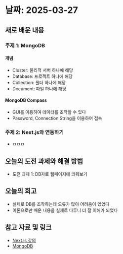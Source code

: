 # 날짜: 2025-03-27

## 새로 배운 내용
### 주제 1: MongoDB
#### 개념
- Cluster: 물리적 서버 하나에 해당
- Database: 프로젝트 하나에 해당
- Collection: 폴더 하나에 해당
- Document: 파일 하나에 해당

#### MongoDB Compass
- GUI를 이용하여 데이터를 조작할 수 있다
- Password, Connection String을 이용하여 접속

### 주제 2: Next.js와 연동하기
- ㅁㅁㅁ

## 오늘의 도전 과제와 해결 방법
- 도전 과제 1: DB자료 웹페이지에 띄워보기

## 오늘의 회고
- 실제로 DB를 조작하는데 오류가 많아 어려움이 있었다
- 이론으로만 배운 내용을 실제로 다루니 더 잘 이해가 되었다
  
## 참고 자료 및 링크
- [Next.js 강의](https://codingapple.com/course/next-js/)
- [MongoDB](https://www.mongodb.com/)
